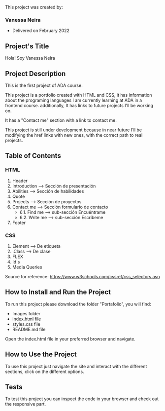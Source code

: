 This project was created by:
### Vanessa Neira
- Delivered on February 2022

## Project's Title

Hola! Soy Vanessa Neira


## Project Description

This is the first project of ADA course.

This project is a portfolio created with HTML and CSS, it has information about the programing languages I am currently learning at ADA in a frontend course. additionally, It has links to future projects I'll be working on. 

It has a "Contact me" section with a link to contact me.

This project is still under development because in near future I'll be modifying the href links with new ones, with the correct path to real projects.


## Table of Contents

### HTML

1. Header
2. Introduction --> Sección de presentación
3. Abilities --> Sección de habilidades
4. Quote
5. Projects --> Sección de proyectos
6. Contact me --> Sección formulario de contacto
    - 6.1. Find me --> sub-sección Encuéntrame
    - 6.2. Write me --> sub-sección Escríbeme
7. Footer

### CSS

1. Element --> De etiqueta
2. .Class --> De clase
3. FLEX
4. Id's
5. Media Queries

Source for reference: https://www.w3schools.com/cssref/css_selectors.asp


## How to Install and Run the Project

To run this project please download the folder "Portafolio", you will find:

- Images folder 
- index.html file 
- styles.css file 
- README.md file

Open the index.html file in your preferred browser and navigate.


## How to Use the Project

To use this project just navigate the site and interact with the different sections, click on the different options.


## Tests

To test this project you can inspect the code in your browser and check out the responsive part.


